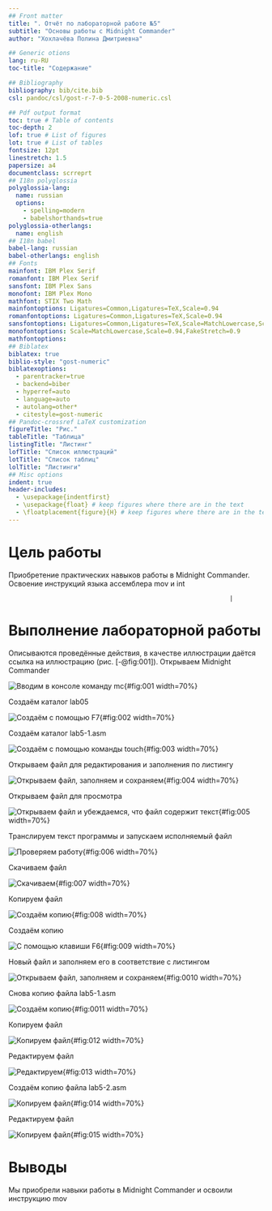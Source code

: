 ```yaml
---
## Front matter
title: ". Отчёт по лабораторной работе №5"
subtitle: "Основы работы с Midnight Commander"
author: "Хохлачёва Полина Дмитриевна"

## Generic otions
lang: ru-RU
toc-title: "Содержание"

## Bibliography
bibliography: bib/cite.bib
csl: pandoc/csl/gost-r-7-0-5-2008-numeric.csl

## Pdf output format
toc: true # Table of contents
toc-depth: 2
lof: true # List of figures
lot: true # List of tables
fontsize: 12pt
linestretch: 1.5
papersize: a4
documentclass: scrreprt
## I18n polyglossia
polyglossia-lang:
  name: russian
  options:
	- spelling=modern
	- babelshorthands=true
polyglossia-otherlangs:
  name: english
## I18n babel
babel-lang: russian
babel-otherlangs: english
## Fonts
mainfont: IBM Plex Serif
romanfont: IBM Plex Serif
sansfont: IBM Plex Sans
monofont: IBM Plex Mono
mathfont: STIX Two Math
mainfontoptions: Ligatures=Common,Ligatures=TeX,Scale=0.94
romanfontoptions: Ligatures=Common,Ligatures=TeX,Scale=0.94
sansfontoptions: Ligatures=Common,Ligatures=TeX,Scale=MatchLowercase,Scale=0.94
monofontoptions: Scale=MatchLowercase,Scale=0.94,FakeStretch=0.9
mathfontoptions:
## Biblatex
biblatex: true
biblio-style: "gost-numeric"
biblatexoptions:
  - parentracker=true
  - backend=biber
  - hyperref=auto
  - language=auto
  - autolang=other*
  - citestyle=gost-numeric
## Pandoc-crossref LaTeX customization
figureTitle: "Рис."
tableTitle: "Таблица"
listingTitle: "Листинг"
lofTitle: "Список иллюстраций"
lotTitle: "Список таблиц"
lolTitle: "Листинги"
## Misc options
indent: true
header-includes:
  - \usepackage{indentfirst}
  - \usepackage{float} # keep figures where there are in the text
  - \floatplacement{figure}{H} # keep figures where there are in the text
---
```


# Цель работы

Приобретение практических навыков работы в Midnight Commander. Освоение инструкций
языка ассемблера mov и int

                                                                 |


# Выполнение лабораторной работы

Описываются проведённые действия, в качестве иллюстрации даётся ссылка на иллюстрацию (рис. [-@fig:001]).
Открываем Midnight Commander

![Вводим в консоле команду mc](image/1.jpg){#fig:001 width=70%}

Создаём каталог lab05

![Создаём с помощью F7](image/2.jpg){#fig:002 width=70%}

Создаём каталог lab5-1.asm

![Создаём с помощью команды touch](image/3.jpg){#fig:003 width=70%}

Открываем файл для редактирования и заполнения по листингу 

![Открываем файл, заполняем и сохраняем ](image/4.jpg){#fig:004 width=70%}

Открываем файл для просмотра 

![Открываем файл и убеждаемся, что файл содержит текст](image/5.jpg){#fig:005 width=70%}

Транслируем текст программы и запускаем исполняемый файл 

![Проверяем работу](image/6.jpg){#fig:006 width=70%}

Cкачиваем файл

![Скачиваем](image/7.jpg){#fig:007 width=70%}

Копируем файл

![Создаём копию](image/8.jpg){#fig:008 width=70%}

Создаём копию

![С помощью клавиши F6](image/9.jpg){#fig:009 width=70%}

Новый файл и заполняем его в соответствие с листингом

![Открываем файл, заполняем и сохраняем ](image/10.jpg){#fig:0010 width=70%}

Снова копию файла lab5-1.asm 

![Создаём копию](image/11.jpg){#fig:0011 width=70%}

Копируем файл 

![Копируем файл](image/12.jpg){#fig:012 width=70%}

Редактируем файл

![Редактируем](image/13.jpg){#fig:013 width=70%}

Создаём копию файла lab5-2.asm

![Копируем файл](image/14.jpg){#fig:014 width=70%}

Редактируем файл

![Копируем файл](image/15.jpg){#fig:015 width=70%}


# Выводы

Мы приобрели навыки работы в Midnight Commander и освоили инструкцию mov

